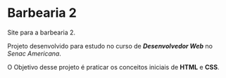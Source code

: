 # Barbearia 2
Site para a barbearia 2.

Projeto desenvolvido para estudo no curso de 
***Desenvolvedor Web*** no *Senac Americana*.

O Objetivo desse projeto é praticar os conceitos iniciais de **HTML** e **CSS**.
